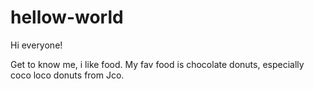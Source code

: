 # hellow-world

Hi everyone! 

Get to know me, i like food.
My fav food is chocolate donuts, especially coco loco donuts from Jco. 
